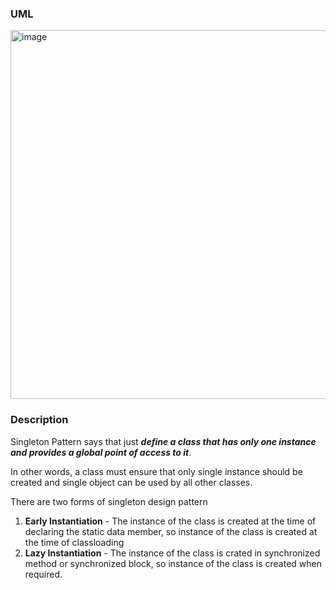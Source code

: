 ### UML
<img width="590" alt="image" src="https://user-images.githubusercontent.com/8929789/226412808-d15cedff-110d-4652-97bf-5b8b77a8d722.png">

### Description
Singleton Pattern says that just **_define a class that has only one instance and provides a global point of access to it_**.

In other words, a class must ensure that only single instance should be created and single object can be used by all other classes.

There are two forms of singleton design pattern
1. **Early Instantiation** - The instance of the class is created at the time of declaring the static data member, so instance of the class is created at the time of classloading
2. **Lazy Instantiation** - The instance of the class is crated in synchronized method or synchronized block, so instance of the class is created when required.
